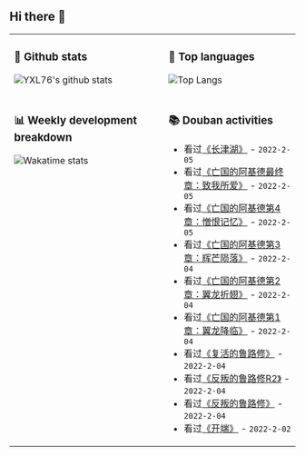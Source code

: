 ## Hi there 👋

<table>
<tr>
<td valign="top" width="54%">

### 🔭 Github stats

![YXL76's github stats](https://github-readme-stats.yxl76.vercel.app/api?username=YXL76&count_private=true&show_icons=true&include_all_commits=true&theme=prussian&line_height=28&disable_animations=true)

</td>

<td valign="top" width="46%">

### 🌱 Top languages

![Top Langs](https://github-readme-stats.yxl76.vercel.app/api/top-langs/?username=YXL76&layout=compact&theme=prussian&langs_count=8&hide=HTML,CSS,SCSS)

</td>
</tr>
<tr>
<td valign="top" width="54%">

### 📊 Weekly development breakdown

![Wakatime stats](https://github-readme-stats.yxl76.vercel.app/api/wakatime?username=YXL76&layout=compact&theme=prussian)


</td>
<td valign="top" width="46%">

### 📚 Douban activities

- 看过[《长津湖》](http://movie.douban.com/subject/25845392/) - `2022-2-05`
- 看过[《亡国的阿基德最终章：致我所爱》](http://movie.douban.com/subject/26381227/) - `2022-2-05`
- 看过[《亡国的阿基德第4章：憎恨记忆》](http://movie.douban.com/subject/10785531/) - `2022-2-05`
- 看过[《亡国的阿基德第3章：辉芒陨落》](http://movie.douban.com/subject/10785530/) - `2022-2-04`
- 看过[《亡国的阿基德第2章：翼龙折翅》](http://movie.douban.com/subject/10785529/) - `2022-2-04`
- 看过[《亡国的阿基德第1章：翼龙降临》](http://movie.douban.com/subject/4830890/) - `2022-2-04`
- 看过[《复活的鲁路修》](http://movie.douban.com/subject/30291500/) - `2022-2-04`
- 看过[《反叛的鲁路修R2》](http://movie.douban.com/subject/3004532/) - `2022-2-04`
- 看过[《反叛的鲁路修》](http://movie.douban.com/subject/2043155/) - `2022-2-04`
- 看过[《开端》](http://movie.douban.com/subject/35332289/) - `2022-2-02`

</td>
</tr>
</table>

<!--
**YXL76/YXL76** is a ✨ _special_ ✨ repository because its `README.md` (this file) appears on your GitHub profile.

Here are some ideas to get you started:

- 🔭 I’m currently working on ...
- 🌱 I’m currently learning ...
- 👯 I’m looking to collaborate on ...
- 🤔 I’m looking for help with ...
- 💬 Ask me about ...
- 📫 How to reach me: ...
- 😄 Pronouns: ...
- ⚡ Fun fact: ...
-->
